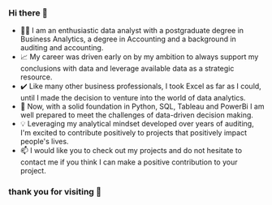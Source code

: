 ### Hi there 👋

- 🏄🏻 I am an enthusiastic data analyst with a postgraduate degree in Business Analytics, a degree in Accounting and a background in auditing and accounting.
- 📈 My career was driven early on by my ambition to always support my conclusions with data and leverage available data as a strategic resource.
- ✔️ Like many other business professionals, I took Excel as far as I could, until I made the decision to venture into the world of data analytics.
- 💪 Now, with a solid foundation in Python, SQL, Tableau and PowerBi I am well prepared to meet the challenges of data-driven decision making. 
- 💡 Leveraging my analytical mindset developed over years of auditing, I'm excited to contribute positively to projects that positively impact people's lives.
- 📫 I would like you to check out my projects and do not hesitate to contact me if you think I can make a positive contribution to your project.

### thank you for visiting 👋
<!--
**bardellis/bardellis** is a ✨ _special_ ✨ repository because its `README.md` (this file) appears on your GitHub profile.

Here are some ideas to get you started:

- 🔭 I’m currently working on whatsapp sentiment analysis project...
- 🌱 I’m currently learning NLP
- 👯 I’m looking to collaborate on volontering...
- 🤔 I’m looking for help with ...
- 💬 Ask me about ...
- 📫 How to reach me: ...
- 😄 Pronouns: ...
- ⚡ Fun fact: ...
-->
